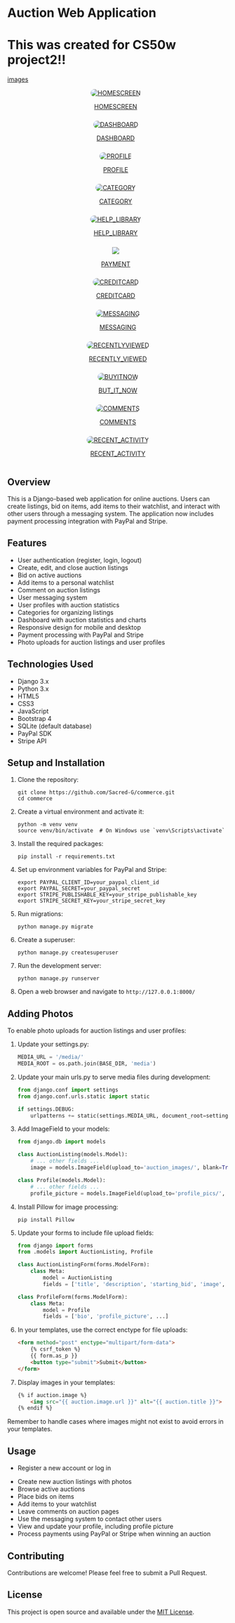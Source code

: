 # Auction Web Application

# This was created for CS50w project2!!

[images](https://i.ibb.co/T1bHMcn/Screenshot-2024-08-09-at-02-00-15-SGB-Auctions.png)

<div style="display: flex; flex-wrap: wrap; gap: 10px; justify-content: center;">
    <div style="flex: 1 1 300px; max-width: 400px; text-align: center;">
    <a href="https://i.ibb.co/3NNQWkt/Screenshot-2024-08-09-at-12-46-05-AM.png">
        <img src="https://i.ibb.co/3NNQWkt/Screenshot-2024-08-09-at-12-46-05-AM.png" alt="HOMESCREEN" style="max-width: 100%; border-radius: 10px;">
        <p>HOMESCREEN</p>
    </div>
    <div style="flex: 1 1 300px; max-width: 400px; text-align: center;">
    <a href="https://i.ibb.co/gT0HKfb/Screenshot-2024-08-09-at-12-45-55-AM.png">
        <img src="https://i.ibb.co/gT0HKfb/Screenshot-2024-08-09-at-12-45-55-AM.png" alt="DASHBOARD" style="max-width: 100%; border-radius: 10px;">
        <p>DASHBOARD</p>
    </div>
    <div style="flex: 1 1 300px; max-width: 400px; text-align: center;">
    <a href="https://i.ibb.co/KrPTHKv/Screenshot-2024-08-09-at-12-53-33-AM.png">
        <img src="https://i.ibb.co/KrPTHKv/Screenshot-2024-08-09-at-12-53-33-AM.png" alt="PROFILE" style="max-width: 100%; border-radius: 10px;">
        <p>PROFILE</p>
    </div>
    <div style="flex: 1 1 300px; max-width: 400px; text-align: center;">
        <a href="https://i.ibb.co/ryyP5gL/Screenshot-2024-08-09-at-12-52-14-AM.png">
        <img src="https://i.ibb.co/ryyP5gL/Screenshot-2024-08-09-at-12-52-14-AM.png" alt="CATEGORY" style="max-width: 100%; border-radius: 10px;">
        <p>CATEGORY</p>
    </div>
    <div style="flex: 1 1 300px; max-width: 400px; text-align: center;">
        <a href="https://i.ibb.co/Z2wktpy/Screenshot-2024-08-09-at-12-52-41-AM.png">
        <img src="https://i.ibb.co/Z2wktpy/Screenshot-2024-08-09-at-12-52-41-AM.png" alt="HELP_LIBRARY" style="max-width: 100%; border-radius: 10px;"> 
        <p>HELP_LIBRARY</p>
    </div>
    <div style="flex: 1 1 300px; max-width: 400px; text-align: center;">
        <a href="https://i.ibb.co/gvg87bK/Screenshot-2024-08-09-at-12-50-42-AM.png">
        <img src="https://i.ibb.co/gvg87bK/Screenshot-2024-08-09-at-12-50-42-AM.png">
        <p>PAYMENT</p>
    </div>
    <div style="flex: 1 1 300px; max-width: 400px; text-align: center;">
        <a href="https://i.ibb.co/K7Qy2bM/Screenshot-2024-08-09-at-12-51-11-AM.png">
        <img src="https://i.ibb.co/K7Qy2bM/Screenshot-2024-08-09-at-12-51-11-AM.png" alt="CREDITCARD" style="max-width: 100%; border-radius: 10px;">
        <p>CREDITCARD</p>
    </div>
    <div style="flex: 1 1 300px; max-width: 400px; text-align: center;">
        <a href="https://i.ibb.co/tDL8qQS/Screenshot-2024-08-09-at-12-53-43-AM.png">
        <img src="https://i.ibb.co/tDL8qQS/Screenshot-2024-08-09-at-12-53-43-AM.png" alt="MESSAGING" style="max-width: 100%; border-radius: 10px;">
        <p>MESSAGING</p>
        </a>
    </div>
        <div style="flex: 1 1 300px; max-width: 400px; text-align: center;">
        <a href="https://i.ibb.co/jTGG1Qc/Screenshot-2024-08-09-at-1-50-16-AM.png">
        <img src="https://i.ibb.co/jTGG1Qc/Screenshot-2024-08-09-at-1-50-16-AM.png" alt="RECENTLYVIEWED" style="max-width: 100%; border-radius: 10px;">
        <p>RECENTLY_VIEWED </p>
        </a>
    </div>
    <div style="flex: 1 1 300px; max-width: 400px; text-align: center;">
        <a href="https://i.ibb.co/RzDTtpt/BUYITNOW.png">
        <img src="https://i.ibb.co/RzDTtpt/BUYITNOW.png" alt="BUYITNOW" style="max-width: 100%; border-radius: 10px;">
        <p>BUT_IT_NOW </p>
        </a>
    </div>
        <div style="flex: 1 1 300px; max-width: 400px; text-align: center;">
        <a href="https://i.ibb.co/RhYWyyL/Screenshot-2024-08-09-at-12-50-28-AM.png">
        <img src="https://i.ibb.co/RhYWyyL/Screenshot-2024-08-09-at-12-50-28-AM.png" alt="COMMENTS" style="max-width: 100%; border-radius: 10px;">
        <p>COMMENTS</p>
        </a>
    </div>
<div style="flex: 1 1 300px; max-width: 400px; text-align: center;">
        <a href="https://i.ibb.co/T1bHMcn/Screenshot-2024-08-09-at-02-00-15-SGB-Auctions.png">
        <img src="https://i.ibb.co/T1bHMcn/Screenshot-2024-08-09-at-02-00-15-SGB-Auctions.png" alt="RECENT_ACTIVITY" style="max-width: 100%; border-radius: 10px;">
        <p>RECENT_ACTIVITY</p>
        </a>
    </div>
</div>

## Overview
This is a Django-based web application for online auctions. Users can create listings, bid on items, add items to their watchlist, and interact with other users through a messaging system. The application now includes payment processing integration with PayPal and Stripe.

## Features

* User authentication (register, login, logout)
* Create, edit, and close auction listings
* Bid on active auctions
* Add items to a personal watchlist
* Comment on auction listings
* User messaging system
* User profiles with auction statistics
* Categories for organizing listings
* Dashboard with auction statistics and charts
* Responsive design for mobile and desktop
* Payment processing with PayPal and Stripe
* Photo uploads for auction listings and user profiles

## Technologies Used

* Django 3.x
* Python 3.x
* HTML5
* CSS3
* JavaScript
* Bootstrap 4
* SQLite (default database)
* PayPal SDK
* Stripe API

## Setup and Installation

1. Clone the repository:

   ```
   git clone https://github.com/Sacred-G/commerce.git
   cd commerce
   ```

2. Create a virtual environment and activate it:

   ```
   python -m venv venv
   source venv/bin/activate  # On Windows use `venv\Scripts\activate`
   ```

3. Install the required packages:

   ```
   pip install -r requirements.txt
   ```

4. Set up environment variables for PayPal and Stripe:

   ```
   export PAYPAL_CLIENT_ID=your_paypal_client_id
   export PAYPAL_SECRET=your_paypal_secret
   export STRIPE_PUBLISHABLE_KEY=your_stripe_publishable_key
   export STRIPE_SECRET_KEY=your_stripe_secret_key
   ```

5. Run migrations:

   ```
   python manage.py migrate
   ```

6. Create a superuser:

   ```
   python manage.py createsuperuser
   ```

7. Run the development server:

   ```
   python manage.py runserver
   ```

8. Open a web browser and navigate to `http://127.0.0.1:8000/`

## Adding Photos

To enable photo uploads for auction listings and user profiles:

1. Update your settings.py:

   ```python
   MEDIA_URL = '/media/'
   MEDIA_ROOT = os.path.join(BASE_DIR, 'media')
   ```

2. Update your main urls.py to serve media files during development:

   ```python
   from django.conf import settings
   from django.conf.urls.static import static

   if settings.DEBUG:
       urlpatterns += static(settings.MEDIA_URL, document_root=settings.MEDIA_ROOT)
   ```

3. Add ImageField to your models:

   ```python
   from django.db import models

   class AuctionListing(models.Model):
       # ... other fields ...
       image = models.ImageField(upload_to='auction_images/', blank=True, null=True)

   class Profile(models.Model):
       # ... other fields ...
       profile_picture = models.ImageField(upload_to='profile_pics/', blank=True, null=True)
   ```

4. Install Pillow for image processing:

   ```
   pip install Pillow
   ```

5. Update your forms to include file upload fields:

   ```python
   from django import forms
   from .models import AuctionListing, Profile

   class AuctionListingForm(forms.ModelForm):
       class Meta:
           model = AuctionListing
           fields = ['title', 'description', 'starting_bid', 'image', ...]

   class ProfileForm(forms.ModelForm):
       class Meta:
           model = Profile
           fields = ['bio', 'profile_picture', ...]
   ```

6. In your templates, use the correct enctype for file uploads:

   ```html
   <form method="post" enctype="multipart/form-data">
       {% csrf_token %}
       {{ form.as_p }}
       <button type="submit">Submit</button>
   </form>
   ```

7. Display images in your templates:

   ```html
   {% if auction.image %}
       <img src="{{ auction.image.url }}" alt="{{ auction.title }}">
   {% endif %}
   ```

Remember to handle cases where images might not exist to avoid errors in your templates.

## Usage

- Register a new account or log in
* Create new auction listings with photos
* Browse active auctions
* Place bids on items
* Add items to your watchlist
* Leave comments on auction pages
* Use the messaging system to contact other users
* View and update your profile, including profile picture
* Process payments using PayPal or Stripe when winning an auction

## Contributing

Contributions are welcome! Please feel free to submit a Pull Request.

## License

This project is open source and available under the [MIT License](LICENSE).
